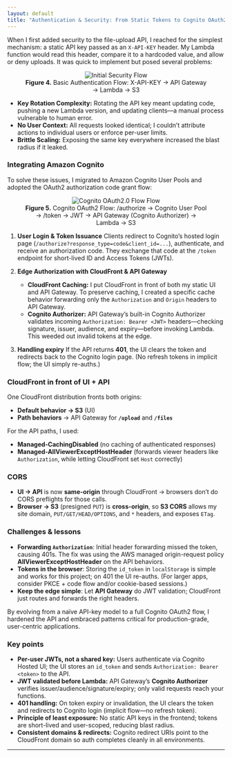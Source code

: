 ```yaml
---
layout: default
title: "Authentication & Security: From Static Tokens to Cognito OAuth2"
---
```


When I first added security to the file-upload API, I reached for the simplest mechanism: a static API key passed as an `X-API-KEY` header. My Lambda function would read this header, compare it to a hardcoded value, and allow or deny uploads. It was quick to implement but posed several problems:

<div align="center">
  <figure>
    <img src="{{ site.baseurl }}/assets/images/initial-security-flow.png" alt="Initial Security Flow" />
    <figcaption><strong>Figure 4.</strong> Basic Authentication Flow: X-API-KEY → API Gateway → Lambda → S3</figcaption>
  </figure>
</div>

- **Key Rotation Complexity:** Rotating the API key meant updating code, pushing a new Lambda version, and updating clients—a manual process vulnerable to human error.
- **No User Context:** All requests looked identical; I couldn’t attribute actions to individual users or enforce per-user limits.
- **Brittle Scaling:** Exposing the same key everywhere increased the blast radius if it leaked.

### Integrating Amazon Cognito
To solve these issues, I migrated to Amazon Cognito User Pools and adopted the OAuth2 authorization code grant flow:

<div align="center">
  <figure>
    <img src="{{ site.baseurl }}/assets/images/cognito-oauth2-flow.png" alt="Cognito OAuth2.0 Flow Flow" />
    <figcaption><strong>Figure 5.</strong> Cognito OAuth2 Flow: /authorize → Cognito User Pool → /token → JWT → API Gateway (Cognito Authorizer) → Lambda → S3</figcaption>
  </figure>
</div>

1. **User Login & Token Issuance**
   Clients redirect to Cognito’s hosted login page (`/authorize?response_type=code&client_id=...`), authenticate, and receive an authorization code. They exchange that code at the `/token` endpoint for short-lived ID and Access Tokens (JWTs).

2. **Edge Authorization with CloudFront & API Gateway**
   - **CloudFront Caching:** I put CloudFront in front of both my static UI and API Gateway. To preserve caching, I created a specific cache behavior forwarding only the `Authorization` and `Origin` headers to API Gateway.
   - **Cognito Authorizer:** API Gateway’s built-in Cognito Authorizer validates incoming `Authorization: Bearer <JWT>` headers—checking signature, issuer, audience, and expiry—before invoking Lambda. This weeded out invalid tokens at the edge.

3. **Handling expiry**
If the API returns **401**, the UI clears the token and redirects back to the Cognito login page. (No refresh tokens in implicit flow; the UI simply re-auths.)

### CloudFront in front of UI + API

One CloudFront distribution fronts both origins:

- **Default behavior → S3** (UI)
- **Path behaviors** → API Gateway for **`/upload`** and **`/files`**

For the API paths, I used:
- **Managed-CachingDisabled** (no caching of authenticated responses)
- **Managed-AllViewerExceptHostHeader** (forwards viewer headers like `Authorization`, while letting CloudFront set `Host` correctly)

### CORS

- **UI → API** is now **same-origin** through CloudFront → browsers don’t do CORS preflights for those calls.  
- **Browser → S3** (presigned `PUT`) is **cross-origin**, so **S3 CORS** allows my site domain, `PUT/GET/HEAD/OPTIONS`, and `*` headers, and exposes `ETag`.

### Challenges & lessons

- **Forwarding `Authorization`**: Initial header forwarding missed the token, causing 401s. The fix was using the AWS managed origin-request policy **AllViewerExceptHostHeader** on the API behaviors.  
- **Tokens in the browser**: Storing the `id_token` in `localStorage` is simple and works for this project; on 401 the UI re-auths. (For larger apps, consider PKCE + code flow and/or cookie-based sessions.)  
- **Keep the edge simple**: Let **API Gateway** do JWT validation; CloudFront just routes and forwards the right headers.

By evolving from a naïve API-key model to a full Cognito OAuth2 flow, I hardened the API and embraced patterns critical for production-grade, user-centric applications.

### Key points
- **Per-user JWTs, not a shared key:** Users authenticate via Cognito Hosted UI; the UI stores an `id_token` and sends `Authorization: Bearer <token>` to the API.
- **JWT validated before Lambda:** API Gateway’s **Cognito Authorizer** verifies issuer/audience/signature/expiry; only valid requests reach your functions.
- **401 handling:** On token expiry or invalidation, the UI clears the token and redirects to Cognito login (implicit flow—no refresh token).
- **Principle of least exposure:** No static API keys in the frontend; tokens are short-lived and user-scoped, reducing blast radius.
- **Consistent domains & redirects:** Cognito redirect URIs point to the CloudFront domain so auth completes cleanly in all environments.

---------------